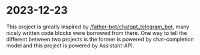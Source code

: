 # 2023-12-23
This project is greatly inspired by [/father-bot/chatgpt_telegram_bot](https://github.com/father-bot/chatgpt_telegram_bot), many nicely written code blocks were borrowed from there.
One way to tell the different between two projects is the former is powered by chat-completion model and this project is powered by Assistant-API. 

